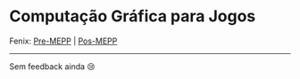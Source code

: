 # Computação Gráfica para Jogos

Fenix: [Pre-MEPP](https://fenix.tecnico.ulisboa.pt/cursos/meic-a/disciplina-curricular/283003985068078) | [Pos-MEPP](https://fenix.tecnico.ulisboa.pt/cursos/meic-a/disciplina-curricular/1971853845332805)

---
Sem feedback ainda :cry:
